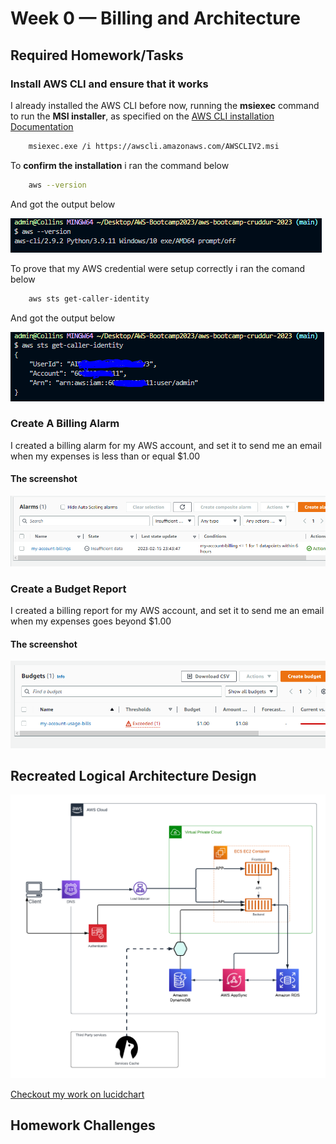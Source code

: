 # Week 0 — Billing and Architecture

## Required Homework/Tasks

### Install AWS CLI and ensure that it works

I already installed the AWS CLI before now, running the **msiexec** command to run the **MSI installer**, as specified on the [AWS CLI installation Documentation](https://docs.aws.amazon.com/cli/latest/userguide/getting-started-install.html)

```bash
    msiexec.exe /i https://awscli.amazonaws.com/AWSCLIV2.msi
```
To **confirm the installation** i ran the command below
    
```bash
    aws --version
``` 
And got the output below
    
![screen shot of aws-version](/images/aws-version.PNG)

To prove that my AWS credential were setup correctly i ran the comand below
    
```bash
    aws sts get-caller-identity
```
And got the output below

![screen shot of aws-sts](/images/awscli-ID.PNG)

### Create A Billing Alarm

I created a billing alarm for my AWS account, and set it to send me an email when my expenses is less than or equal $1.00

#### The screenshot
![screen shot of billing alarm](/images/billing-alarm.PNG)

### Create a Budget Report

I created a billing report for my AWS account, and set it to send me an email when my expenses goes beyond $1.00

#### The screenshot

![screen shot of billing report](/images/budgets.PNG)

## Recreated Logical Architecture Design
![cruddur logical diagram](/images/Cruddur-Logical-Architecture-Diagram.png)

[Checkout my work on lucidchart](https://lucid.app/lucidchart/97109e36-009f-4786-a10b-28b5f96ad11d/edit?viewport_loc=5%2C101%2C1533%2C703%2C0_0&invitationId=inv_ec725021-6490-4f6f-902b-66952ca410f6)

## Homework Challenges

